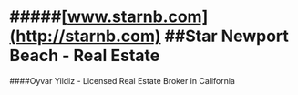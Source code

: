 #####[www.starnb.com](http://starnb.com)
##Star Newport Beach - Real Estate
===========================
####Oyvar Yildiz - Licensed Real Estate Broker in California
